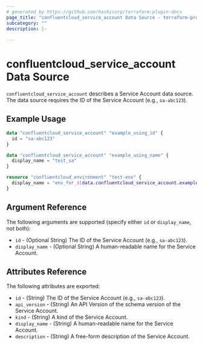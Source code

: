 ```yaml
---
# generated by https://github.com/hashicorp/terraform-plugin-docs
page_title: "confluentcloud_service_account Data Source - terraform-provider-confluentcloud"
subcategory: ""
description: |-
  
---
```


# confluentcloud_service_account Data Source

`confluentcloud_service_account` describes a Service Account data source. The data source requires the ID of the Service Account (e.g., `sa-abc123`).

## Example Usage

```terraform
data "confluentcloud_service_account" "example_using_id" {
  id = "sa-abc123"
}

data "confluentcloud_service_account" "example_using_name" {
  display_name = "test_sa"
}

resource "confluentcloud_environment" "test-env" {
  display_name = "env_for_${data.confluentcloud_service_account.example_using_id.display_name}"
}
```

<!-- schema generated by tfplugindocs -->
## Argument Reference

The following arguments are supported (specify either `id` or `display_name`, not both):

- `id` - (Optional String) The ID of the Service Account (e.g., `sa-abc123`).
- `display_name` - (Optional String) A human-readable name for the Service Account.

## Attributes Reference

The following attributes are exported:

- `id` - (String) The ID of the Service Account (e.g., `sa-abc123`).
- `api_version` - (String) An API Version of the schema version of the Service Account.
- `kind` - (String) A kind of the Service Account.
- `display_name` - (String) A human-readable name for the Service Account.
- `description` - (String) A free-form description of the Service Account.
